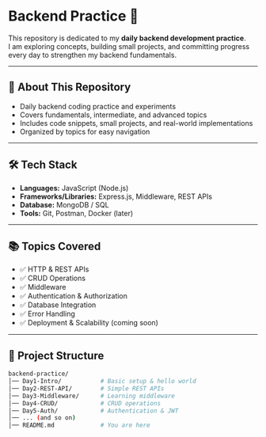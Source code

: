 # Backend Practice 🚀  

This repository is dedicated to my **daily backend development practice**.  
I am exploring concepts, building small projects, and committing progress every day to strengthen my backend fundamentals.  

---

## 📌 About This Repository  
- Daily backend coding practice and experiments  
- Covers fundamentals, intermediate, and advanced topics  
- Includes code snippets, small projects, and real-world implementations  
- Organized by topics for easy navigation  

---

## 🛠️ Tech Stack  
- **Languages:** JavaScript (Node.js)  
- **Frameworks/Libraries:** Express.js, Middleware, REST APIs  
- **Database:** MongoDB / SQL  
- **Tools:** Git, Postman, Docker (later)  

---

## 📚 Topics Covered  
- ✅ HTTP & REST APIs  
- ✅ CRUD Operations  
- ✅ Middleware  
- ✅ Authentication & Authorization  
- ✅ Database Integration  
- ✅ Error Handling  
- ✅ Deployment & Scalability (coming soon)  

---

## 📂 Project Structure  
```bash
backend-practice/
│── Day1-Intro/           # Basic setup & hello world
│── Day2-REST-API/        # Simple REST APIs
│── Day3-Middleware/      # Learning middleware
│── Day4-CRUD/            # CRUD operations
│── Day5-Auth/            # Authentication & JWT
│── ... (and so on)
│── README.md             # You are here

